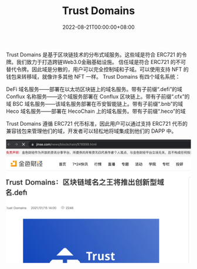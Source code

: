 ﻿---
title: "Trust Domains"
description: "Trust Domains 是基于区块链技术的分布式域服务。 这些域是符合 ERC721 的令牌。 我们致力于打造跨c"
date: 2022-08-21T00:00:00+08:00
lastmod: 2022-08-21T00:00:00+08:00
draft: false
authors: ["boogArno"]
featuredImage: "trust-domains.png"
tags: ["Other","Trust Domains"]
categories: ["nfts"]
nfts: ["Other"]
blockchain: "BSC"
website: "https://trustdomains.org/"
twitter: "https://twitter.com/trust_domains"
discord: "https://discord.gg/dfp3bDeDQ7"
telegram: ""
github: "https://github.com/trustdomains"
youtube: ""
twitch: ""
facebook: ""
instagram: ""
reddit: ""
medium: "https://medium.com/@trustdomains"
steam: ""
gitbook: ""
googleplay: ""
appstore: ""
status: "Live"
weight: 
lightgallery: true
toc: true
pinned: false
recommend: false
recommend1: false
---
Trust Domains 是基于区块链技术的分布式域服务。这些域是符合 ERC721 的令牌。我们致力于打造跨链Web3.0金融基础设施。
信任域是符合 ERC721 的不可替代令牌。因此域是分散的，用户可以完全控制域和子域。可以使用支持 NFT 的钱包来转移域，就像许多其他 NFT 一样。
Trust Domains 有四个域名系统：

  DeFi 域名服务——部署在以太坊区块链上的域名服务。带有子前缀“.defi”的域
  Conflux 名称服务——这个域服务部署在 Conflux 区块链上。带有子前缀“.cfx”的域
  BSC 域名服务——该域名服务部署在币安智能链上。带有子前缀“.bnb”的域
  Heco 域名服务——部署在 HecoChain 上的域名服务。带有子前缀“.heco”的域

Trust Domains 遵循 ERC721 代币标准，因此用户可以通过支持 ERC721 代币的兼容钱包来管理他们的域，开发者可以轻松地将域集成到他们的 DAPP 中。

![trustdomains-dapp-other-bsc-image1_420241948ac660ed7cf81317fc17b235](trustdomains-dapp-other-bsc-image1_420241948ac660ed7cf81317fc17b235.png)